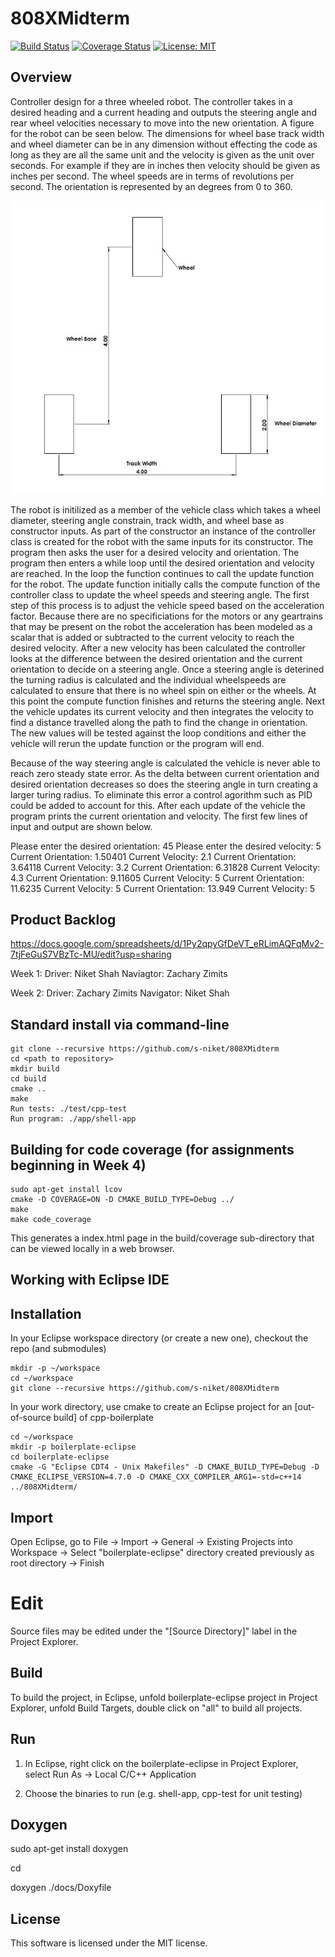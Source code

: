 # 808XMidterm
[![Build Status](https://travis-ci.com/zzimits/808XMidterm.svg?branch=master)](https://travis-ci.com/zzimits/808XMidterm)
[![Coverage Status](https://coveralls.io/repos/github/zzimits/808XMidterm/badge.svg?branch=master)](https://coveralls.io/github/zzimits/808XMidterm?branch=master)
[![License: MIT](https://img.shields.io/badge/License-MIT-red.svg)](https://opensource.org/licenses/MIT)


## Overview

Controller design for a three wheeled robot. The controller takes in a desired heading and a current heading and outputs the steering angle and rear wheel velocities necessary to move into the new orientation. A figure for the robot can be seen below. The dimensions for wheel base track width and wheel diameter can be in any dimension without effecting the code as long as they are all the same unit and the velocity is given as the unit over seconds. For example if they are in inches then velocity should be given as inches per second. The wheel speeds are in terms of revolutions per second. The orientation is represented by an degrees from 0 to 360.

 ![](images/diagram.JPG "Figure 1: Robot Diagram")

The robot is initilized as a member of the vehicle class which takes a wheel diameter, steering angle constrain, track width, and wheel base as constructor inputs. As part of the constructor an instance of the controller class is created for the robot with the same inputs for its constructor. The program then asks the user for a desired velocity and orientation. The program then enters a while loop until the desired orientation and velocity are reached. In the loop the function continues to call the update function for the robot. The update function initially calls the compute function of the controller class to update the wheel speeds and steering angle. The first step of this process is to adjust the vehicle speed based on the acceleration factor. Because there are no specificiations for the motors or any geartrains that may be present on the robot the acceleration has been modeled as a scalar that is added or subtracted to the current velocity to reach the desired velocity. After a new velocity has been calculated the controller looks at the difference between the desired orientation and the current orientation to decide on a steering angle. Once a steering angle is deterined the turning radius is calculated and the individual wheelspeeds are calculated to ensure that there is no wheel spin on either or the wheels. At this point the compute function finishes and returns the steering angle. Next the vehicle updates its current velocity and then integrates the velocity to find a distance travelled along the path to find the change in orientation. The new values will be tested against the loop conditions and either the vehicle will rerun the update function or the program will end.

Because of the way steering angle is calculated the vehicle is never able to reach zero steady state error. As the delta between current orientation and desired orientation decreases so does the steering angle in turn creating a larger turing radius. To eliminate this error a control agorithm such as PID could be added to account for this. After each update of the vehicle the program prints the current orientation and velocity. The first few lines of input and output are shown below.

Please enter the desired orientation: 45
Please enter the desired velocity: 5
Current Orientation: 1.50401 Current Velocity: 2.1
Current Orientation: 3.64118 Current Velocity: 3.2
Current Orientation: 6.31828 Current Velocity: 4.3
Current Orientation: 9.11605 Current Velocity: 5
Current Orientation: 11.6235 Current Velocity: 5
Current Orientation: 13.949 Current Velocity: 5

## Product Backlog
https://docs.google.com/spreadsheets/d/1Py2qpyGfDeVT_eRLimAQFqMv2-7tjFeGuS7VBzTc-MU/edit?usp=sharing

Week 1:
Driver: Niket Shah
Naviagtor: Zachary Zimits

Week 2:
Driver: Zachary Zimits
Navigator: Niket Shah

## Standard install via command-line
```
git clone --recursive https://github.com/s-niket/808XMidterm
cd <path to repository>
mkdir build
cd build
cmake ..
make
Run tests: ./test/cpp-test
Run program: ./app/shell-app
```

## Building for code coverage (for assignments beginning in Week 4)
```
sudo apt-get install lcov
cmake -D COVERAGE=ON -D CMAKE_BUILD_TYPE=Debug ../
make
make code_coverage
```
This generates a index.html page in the build/coverage sub-directory that can be viewed locally in a web browser.

## Working with Eclipse IDE ##

## Installation

In your Eclipse workspace directory (or create a new one), checkout the repo (and submodules)
```
mkdir -p ~/workspace
cd ~/workspace
git clone --recursive https://github.com/s-niket/808XMidterm
```

In your work directory, use cmake to create an Eclipse project for an [out-of-source build] of cpp-boilerplate

```
cd ~/workspace
mkdir -p boilerplate-eclipse
cd boilerplate-eclipse
cmake -G "Eclipse CDT4 - Unix Makefiles" -D CMAKE_BUILD_TYPE=Debug -D CMAKE_ECLIPSE_VERSION=4.7.0 -D CMAKE_CXX_COMPILER_ARG1=-std=c++14 ../808XMidterm/
```

## Import

Open Eclipse, go to File -> Import -> General -> Existing Projects into Workspace -> 
Select "boilerplate-eclipse" directory created previously as root directory -> Finish

# Edit

Source files may be edited under the "[Source Directory]" label in the Project Explorer.


## Build

To build the project, in Eclipse, unfold boilerplate-eclipse project in Project Explorer,
unfold Build Targets, double click on "all" to build all projects.

## Run

1. In Eclipse, right click on the boilerplate-eclipse in Project Explorer,
select Run As -> Local C/C++ Application

2. Choose the binaries to run (e.g. shell-app, cpp-test for unit testing)


## Doxygen

sudo apt-get install doxygen

cd <path to repository>
  
doxygen ./docs/Doxyfile


## License

This software is licensed under the MIT license.
